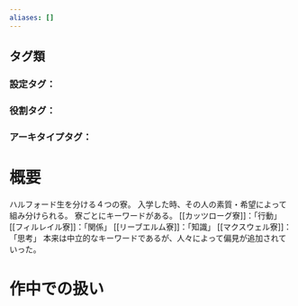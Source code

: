 ```yaml
---
aliases: []
---
```

## タグ類
### 設定タグ：
### 役割タグ：
### アーキタイプタグ：
# 概要
ハルフォード生を分ける４つの寮。
入学した時、その人の素質・希望によって組み分けられる。
寮ごとにキーワードがある。
[[カッツローグ寮]]：「行動」
[[フィルレイル寮]]：「関係」
[[リーブエルム寮]]：「知識」
[[マクスウェル寮]]：「思考」
本来は中立的なキーワードであるが、人々によって偏見が追加されていった。
# 作中での扱い